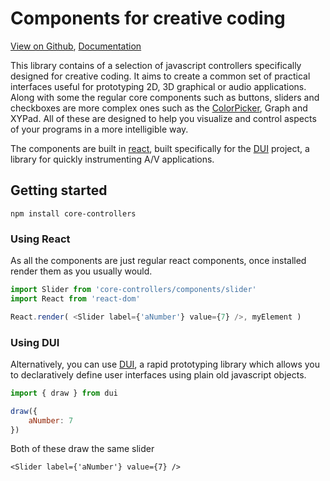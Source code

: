 # Components for creative coding

[View on Github](https://github.com/marklundin/core-controllers), [Documentation](mark-lundin.com/core-controllers/documentation)

This library contains of a selection of javascript controllers specifically
designed for creative coding. It aims to create a common set of practical
interfaces useful for prototyping 2D, 3D graphical or audio applications. Along
with some the regular core components such as buttons, sliders and checkboxes are
more complex ones such as the [ColorPicker](#ColorPicker), Graph and XYPad. All
of these are designed to help you visualize and control aspects of your
programs in a more intelligible way.

The components are built in [react](https://github.com/facebook/react), built
specifically for the [DUI](TBC) project, a library for quickly instrumenting
A/V applications.

## Getting started

`npm install core-controllers`

### Using React

As all the components are just regular react components, once installed render
them as you usually would.

```javascript
import Slider from 'core-controllers/components/slider'
import React from 'react-dom'

React.render( <Slider label={'aNumber'} value={7} />, myElement )
```

### Using DUI

Alternatively, you can use [DUI](TBC), a rapid prototyping library which allows
you to declaratively define user interfaces using plain old javascript objects.

```javascript
import { draw } from dui

draw({
    aNumber: 7
})
```

Both of these draw the same slider


```
<Slider label={'aNumber'} value={7} />
```
